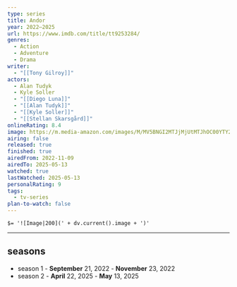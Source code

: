 ```yaml
---
type: series
title: Andor
year: 2022–2025
url: https://www.imdb.com/title/tt9253284/
genres:
  - Action
  - Adventure
  - Drama
writer:
  - "[[Tony Gilroy]]"
actors:
  - Alan Tudyk
  - Kyle Soller
  - "[[Diego Luna]]"
  - "[[Alan Tudyk]]"
  - "[[Kyle Soller]]"
  - "[[Stellan Skarsgård]]"
onlineRating: 8.4
image: https://m.media-amazon.com/images/M/MV5BNGI2MTJjMjUtMTJhOC00YTY2LTg1NjUtMTdmMjg4YTk2YjM5XkEyXkFqcGc@._V1_SX300.jpg
airing: false
released: true
finished: true
airedFrom: 2022-11-09
airedTo: 2025-05-13
watched: true
lastWatched: 2025-05-13
personalRating: 9
tags:
  - tv-series
plan-to-watch: false
---
```


`$= '![Image|200](' + dv.current().image + ')'`

___
## seasons 

- season 1 - **September** 21, 2022 - **November** 23, 2022
- season 2 - **April** 22, 2025 - **May** 13, 2025
